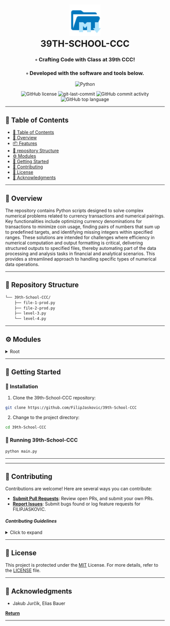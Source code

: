  <div align="center">
<h1 align="center">
<img src="https://raw.githubusercontent.com/PKief/vscode-material-icon-theme/ec559a9f6bfd399b82bb44393651661b08aaf7ba/icons/folder-markdown-open.svg" width="100" />
<br>39TH-SCHOOL-CCC</h1>
<h3>◦ Crafting Code with Class at 39th CCC!</h3>
<h3>◦ Developed with the software and tools below.</h3>

<p align="center">
<img src="https://img.shields.io/badge/Python-3776AB.svg?style=flat&logo=Python&logoColor=white" alt="Python" />
</p>
<img src="https://img.shields.io/github/license/FilipJaskovic/39th-School-CCC?style=flat&color=5D6D7E" alt="GitHub license" />
<img src="https://img.shields.io/github/last-commit/FilipJaskovic/39th-School-CCC?style=flat&color=5D6D7E" alt="git-last-commit" />
<img src="https://img.shields.io/github/commit-activity/m/FilipJaskovic/39th-School-CCC?style=flat&color=5D6D7E" alt="GitHub commit activity" />
<img src="https://img.shields.io/github/languages/top/FilipJaskovic/39th-School-CCC?style=flat&color=5D6D7E" alt="GitHub top language" />
</div>

---

## 📖 Table of Contents
- [📖 Table of Contents](#-table-of-contents)
- [📍 Overview](#-overview)
- [📦 Features](#-features)
- [📂 repository Structure](#-repository-structure)
- [⚙️ Modules](#modules)
- [🚀 Getting Started](#-getting-started)
- [🤝 Contributing](#-contributing)
- [📄 License](#-license)
- [👏 Acknowledgments](#-acknowledgments)

---


## 📍 Overview

The repository contains Python scripts designed to solve complex numerical problems related to currency transactions and numerical pairings. Key functionalities include optimizing currency denominations for transactions to minimize coin usage, finding pairs of numbers that sum up to predefined targets, and identifying missing integers within specified ranges. These solutions are intended for challenges where efficiency in numerical computation and output formatting is critical, delivering structured outputs to specified files, thereby automating part of the data processing and analysis tasks in financial and analytical scenarios. This provides a streamlined approach to handling specific types of numerical data operations.

---




## 📂 Repository Structure

```sh
└── 39th-School-CCC/
    ├── file-1-prod.py
    ├── file-2-prod.py
    ├── level-3.py
    └── level-4.py

```

---


## ⚙️ Modules

<details closed><summary>Root</summary>

| File                                                                                        | Summary                                                                                                                                                                                                                                                                                                                                                                                                                                                                                                                                                                                                                                                        |
| ---                                                                                         | ---                                                                                                                                                                                                                                                                                                                                                                                                                                                                                                                                                                                                                                                            |
| [level-4.py](https://github.com/FilipJaskovic/39th-School-CCC/blob/main/level-4.py)         | The script reads input from a file named "level4_example.in" and processes sets of currency denominations along with transaction amounts. It separates the first two numbers and interprets subsequent lines as alternating lists of currencies and amounts. For each amount, the script calculates how it can be divided using the provided currencies in descending order, minimizing coin usage. Results for each transaction are aggregated into a formatted string capturing the breakdown of amounts into currency denominations. The final output is written to a file named "final_output2.txt", capturing the conversions for each amount separately. |
| [file-2-prod.py](https://github.com/FilipJaskovic/39th-School-CCC/blob/main/file-2-prod.py) | The code reads and processes a file to find pairs of numbers that sum up to target amounts from a predefined list. It opens "level2_5.in" to read numeric data, then parses and stores this data into arrays, initially splitting on new lines. The algorithm checks every combination of two numbers within each list against each target amount. Successful pairs, those that sum up to the target, are stored. Finally, these pairs are written to "output5.txt", formatted as a space-separated string on new lines.                                                                                                                                       |
| [file-1-prod.py](https://github.com/FilipJaskovic/39th-School-CCC/blob/main/file-1-prod.py) | The script in `file-1-prod.py` reads numbers from a file named `level1_5.in`, processes them, and outputs to `output5.txt`. It extracts the first three integers individually and subsequently processes remaining lines, treating each as a list of integers. For each list, the script identifies the first and the last number as minimum and maximum boundaries. It then writes the first missing integer within this range (if any) to `output5.txt`.                                                                                                                                                                                                     |
| [level-3.py](https://github.com/FilipJaskovic/39th-School-CCC/blob/main/level-3.py)         | The code defines a function `generate_amounts` in `level-3.py`, which calculates the minimum coin combinations needed to make target amounts from 1 to 100 using given coin denominations. It then reads a list of coin sets from a file `level3_5.in` and computes these combinations for each set. The results, formatted as count and denomination (e.g., "2x50"), are written to `output5.txt`. The function employs a dynamic programming approach to find the optimal coin combinations for each target amount.                                                                                                                                          |

</details>

---

## 🚀 Getting Started


### 🔧 Installation

1. Clone the 39th-School-CCC repository:
```sh
git clone https://github.com/FilipJaskovic/39th-School-CCC
```

2. Change to the project directory:
```sh
cd 39th-School-CCC
```


### 🤖 Running 39th-School-CCC

```sh
python main.py
```


---



---

## 🤝 Contributing

Contributions are welcome! Here are several ways you can contribute:

- **[Submit Pull Requests](https://github.com/FilipJaskovic/39th-School-CCC/blob/main/CONTRIBUTING.md)**: Review open PRs, and submit your own PRs.
- **[Report Issues](https://github.com/FilipJaskovic/39th-School-CCC/issues)**: Submit bugs found or log feature requests for FILIPJASKOVIC.

#### *Contributing Guidelines*

<details closed>
<summary>Click to expand</summary>

1. **Fork the Repository**: Start by forking the project repository to your GitHub account.
2. **Clone Locally**: Clone the forked repository to your local machine using a Git client.
   ```sh
   git clone <your-forked-repo-url>
   ```
3. **Create a New Branch**: Always work on a new branch, giving it a descriptive name.
   ```sh
   git checkout -b new-feature-x
   ```
4. **Make Your Changes**: Develop and test your changes locally.
5. **Commit Your Changes**: Commit with a clear and concise message describing your updates.
   ```sh
   git commit -m 'Implemented new feature x.'
   ```
6. **Push to GitHub**: Push the changes to your forked repository.
   ```sh
   git push origin new-feature-x
   ```
7. **Submit a Pull Request**: Create a PR against the original project repository. Clearly describe the changes and their motivations.

Once your PR is reviewed and approved, it will be merged into the main branch.

</details>

---

## 📄 License


This project is protected under the [MIT](LICENSE) License. For more details, refer to the [LICENSE](LICENSE) file.

---

## 👏 Acknowledgments

- Jakub Jurčík, Elias Bauer

[**Return**](#Top)

---



